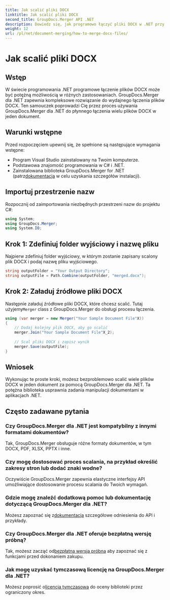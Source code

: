 ```yaml
---
title: Jak scalić pliki DOCX
linktitle: Jak scalić pliki DOCX
second_title: GroupDocs.Merger API .NET
description: Dowiedz się, jak programowo łączyć pliki DOCX w .NET przy użyciu GroupDocs.Merger, co skutecznie upraszcza zadania manipulacji dokumentami.
weight: 12
url: /pl/net/document-merging/how-to-merge-docx-files/
---
```


# Jak scalić pliki DOCX

## Wstęp
W świecie programowania .NET programowe łączenie plików DOCX może być potężną możliwością w różnych zastosowaniach. GroupDocs.Merger dla .NET zapewnia kompleksowe rozwiązanie do wydajnego łączenia plików DOCX. Ten samouczek poprowadzi Cię przez proces używania GroupDocs.Merger dla .NET do płynnego łączenia wielu plików DOCX w jeden dokument.
## Warunki wstępne
Przed rozpoczęciem upewnij się, że spełnione są następujące wymagania wstępne:
- Program Visual Studio zainstalowany na Twoim komputerze.
- Podstawowa znajomość programowania w C# i .NET.
-  Zainstalowana biblioteka GroupDocs.Merger for .NET (patrz[dokumentacja](https://tutorials.groupdocs.com/merger/net/) w celu uzyskania szczegółów instalacji).

## Importuj przestrzenie nazw
Rozpocznij od zaimportowania niezbędnych przestrzeni nazw do projektu C#:
```csharp
using System; 
using GroupDocs.Merger;
using System.IO;
```
## Krok 1: Zdefiniuj folder wyjściowy i nazwę pliku
Najpierw zdefiniuj folder wyjściowy, w którym zostanie zapisany scalony plik DOCX i podaj nazwę pliku wyjściowego.
```csharp
string outputFolder = "Your Output Directory";
string outputFile = Path.Combine(outputFolder, "merged.docx");
```
## Krok 2: Załaduj źródłowe pliki DOCX
Następnie załaduj źródłowe pliki DOCX, które chcesz scalić. Tutaj użyjemy`Merger` class z GroupDocs.Merger do obsługi procesu łączenia.
```csharp
using (var merger = new Merger("Your Sample Document File"X))
{
    // Dodaj kolejny plik DOCX, aby go scalić
    merger.Join("Your Sample Document File"X_2);
    
    // Scal pliki DOCX i zapisz wynik
    merger.Save(outputFile);
}
```

## Wniosek
Wykonując te proste kroki, możesz bezproblemowo scalić wiele plików DOCX w jeden dokument za pomocą GroupDocs.Merger dla .NET. Ta potężna biblioteka usprawnia zadania manipulacji dokumentami w aplikacjach .NET.
## Często zadawane pytania
### Czy GroupDocs.Merger dla .NET jest kompatybilny z innymi formatami dokumentów?
Tak, GroupDocs.Merger obsługuje różne formaty dokumentów, w tym DOCX, PDF, XLSX, PPTX i inne.
### Czy mogę dostosować proces scalania, na przykład określić zakresy stron lub dodać znaki wodne?
Oczywiście GroupDocs.Merger zapewnia elastyczne interfejsy API umożliwiające dostosowanie procesu scalania do Twoich wymagań.
### Gdzie mogę znaleźć dodatkową pomoc lub dokumentację dotyczącą GroupDocs.Merger dla .NET?
 Możesz zapoznać się z[dokumentacja](https://tutorials.groupdocs.com/merger/net/) szczegółowe odniesienia do API i przykłady.
### Czy GroupDocs.Merger dla .NET oferuje bezpłatną wersję próbną?
 Tak, możesz zacząć od[bezpłatna wersja próbna](https://releases.groupdocs.com/) aby zapoznać się z funkcjami przed dokonaniem zakupu.
### Jak mogę uzyskać tymczasową licencję na GroupDocs.Merger dla .NET?
 Możesz poprosić o[licencja tymczasowa](https://purchase.groupdocs.com/temporary-license/) do oceny biblioteki przez ograniczony okres.